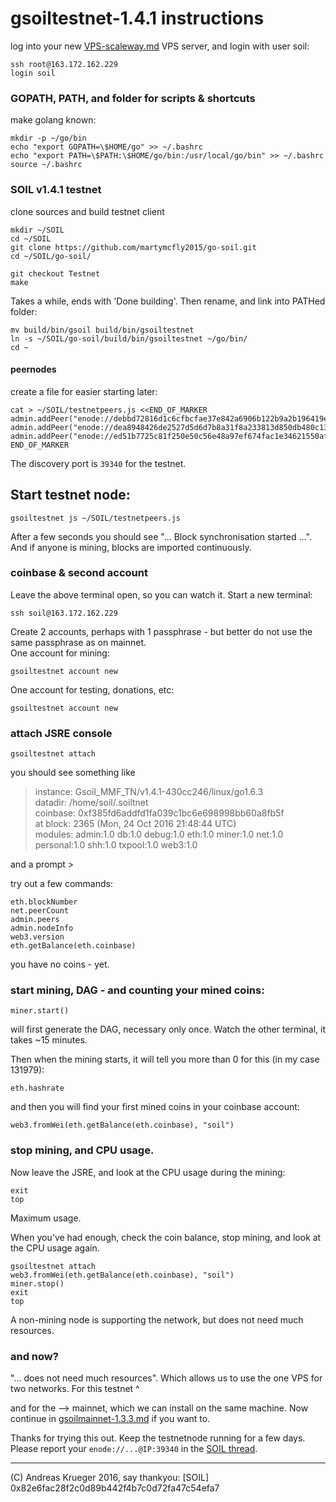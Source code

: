 # gsoiltestnet-1.4.1 instructions

log into your new [VPS-scaleway.md](VPS-scaleway.md) VPS server, and login with user soil:
```
ssh root@163.172.162.229
login soil
```

### GOPATH, PATH, and folder for scripts & shortcuts
make golang known:
```
mkdir -p ~/go/bin
echo "export GOPATH=\$HOME/go" >> ~/.bashrc
echo "export PATH=\$PATH:\$HOME/go/bin:/usr/local/go/bin" >> ~/.bashrc
source ~/.bashrc
```


### SOIL v1.4.1 testnet
clone sources and build testnet client
```
mkdir ~/SOIL
cd ~/SOIL
git clone https://github.com/martymcfly2015/go-soil.git
cd ~/SOIL/go-soil/

git checkout Testnet
make
```
Takes a while, ends with 'Done building'. Then rename, and link into PATHed folder:
```
mv build/bin/gsoil build/bin/gsoiltestnet
ln -s ~/SOIL/go-soil/build/bin/gsoiltestnet ~/go/bin/
cd ~
```

#### peernodes
create a file for easier starting later:
```
cat > ~/SOIL/testnetpeers.js <<END_OF_MARKER
admin.addPeer("enode://debbd72816d1c6cfbcfae37e842a6906b122b9a2b196419e39b3087383e3ff4500e462dde66d88cc08aac20c777f6e57ecfa2c541e824b7f528a061e97cf378b@192.52.166.129:39340")
admin.addPeer("enode://dea8948426de2527d5d6d7b8a31f8a233813d850db480c1346db1b8fd16499f9f110ada786f844491dc79a99b148cb2a91113a82a6cb70856f87dc32f97b5fdf@163.172.185.74:39340")
admin.addPeer("enode://ed51b7725c81f250e50c56e48a97ef674fac1e34621550aff9c082b70f2d4839f4812ce2f70a8e97f2e1c41b9f7e97d9881a727352cd005a2cb962020867dda4@163.172.162.229:39340")
END_OF_MARKER
```

The discovery port is `39340` for the testnet. 

## Start testnet node:
```
gsoiltestnet js ~/SOIL/testnetpeers.js 
```
After a few seconds you should see "... Block synchronisation started ...". And if anyone is mining, blocks are imported continuously. 

### coinbase & second account
Leave the above terminal open, so you can watch it. Start a new terminal:
 
```
ssh soil@163.172.162.229
```

Create 2 accounts, perhaps with 1 passphrase - but better do not use the same passphrase as on mainnet.  
One account for mining:
```
gsoiltestnet account new
```
One account for testing, donations, etc:
```
gsoiltestnet account new
```

### attach JSRE console
```
gsoiltestnet attach
```
you should see something like
> instance: Gsoil_MMF_TN/v1.4.1-430cc246/linux/go1.6.3  
> datadir: /home/soil/.soiltnet  
> coinbase: 0xf385fd6addfd1fa039c1bc6e698998bb60a8fb5f  
> at block: 2365 (Mon, 24 Oct 2016 21:48:44 UTC)  
> modules: admin:1.0 db:1.0 debug:1.0 eth:1.0 miner:1.0 net:1.0 personal:1.0 shh:1.0 txpool:1.0 web3:1.0  

and a prompt >

try out a few commands:
```
eth.blockNumber
net.peerCount
admin.peers
admin.nodeInfo
web3.version
eth.getBalance(eth.coinbase)
```
you have no coins - yet. 

### start mining, DAG - and counting your mined coins:
```
miner.start()   
```
will first generate the DAG, necessary only once. Watch the other terminal, it takes ~15 minutes. 

Then when the mining starts, it will tell you more than 0 for this (in my case 131979):
```
eth.hashrate
```

and then you will find your first mined coins in your coinbase account:
```
web3.fromWei(eth.getBalance(eth.coinbase), "soil")
```

### stop mining, and CPU usage. 

Now leave the JSRE, and look at the CPU usage during the mining:
```
exit
top
```
Maximum usage. 

When you've had enough, check the coin balance, stop mining, and look at the CPU usage again.
```
gsoiltestnet attach
web3.fromWei(eth.getBalance(eth.coinbase), "soil")
miner.stop()
exit
top
```

A non-mining node is supporting the network, but does not need much resources.

### and now?

"... does not need much resources". Which allows us to use the one VPS for two networks. For this testnet ^

and for the --> mainnet, which we can install on the same machine. Now continue in [gsoilmainnet-1.3.3.md](gsoilmainnet-1.3.3.md) if you want to.

Thanks for trying this out. Keep the testnetnode running for a few days. Please report your `enode://...@IP:39340` in the [SOIL thread](https://bitcointalk.org/index.php?topic=1176709.new#new).

---

(C) Andreas Krueger 2016, say thankyou: [SOIL] 0x82e6fac28f2c0d89b442f4b7c0d72fa47c54efa7
